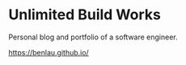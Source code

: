 Unlimited Build Works
======================

Personal blog and portfolio of a software engineer.

https://benlau.github.io/

